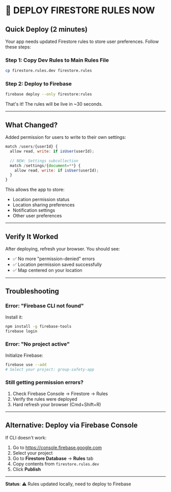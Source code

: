 # 🚨 DEPLOY FIRESTORE RULES NOW

## Quick Deploy (2 minutes)

Your app needs updated Firestore rules to store user preferences. Follow these steps:

### Step 1: Copy Dev Rules to Main Rules File

```bash
cp firestore.rules.dev firestore.rules
```

### Step 2: Deploy to Firebase

```bash
firebase deploy --only firestore:rules
```

That's it! The rules will be live in ~30 seconds.

---

## What Changed?

Added permission for users to write to their own settings:

```javascript
match /users/{userId} {
  allow read, write: if isUser(userId);
  
  // NEW: Settings subcollection
  match /settings/{document=**} {
    allow read, write: if isUser(userId);
  }
}
```

This allows the app to store:
- Location permission status
- Location sharing preferences
- Notification settings
- Other user preferences

---

## Verify It Worked

After deploying, refresh your browser. You should see:
- ✅ No more "permission-denied" errors
- ✅ Location permission saved successfully
- ✅ Map centered on your location

---

## Troubleshooting

### Error: "Firebase CLI not found"
Install it:
```bash
npm install -g firebase-tools
firebase login
```

### Error: "No project active"
Initialize Firebase:
```bash
firebase use --add
# Select your project: group-safety-app
```

### Still getting permission errors?
1. Check Firebase Console → Firestore → Rules
2. Verify the rules were deployed
3. Hard refresh your browser (Cmd+Shift+R)

---

## Alternative: Deploy via Firebase Console

If CLI doesn't work:

1. Go to https://console.firebase.google.com
2. Select your project
3. Go to **Firestore Database** → **Rules** tab
4. Copy contents from `firestore.rules.dev`
5. Click **Publish**

---

**Status**: ⚠️ Rules updated locally, need to deploy to Firebase

